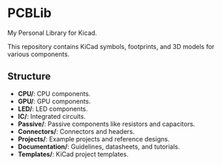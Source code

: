 # PCBLib
My Personal Library for Kicad.

This repository contains KiCad symbols, footprints, and 3D models for various components. 
 
## Structure 
- **CPU/**: CPU components.
- **GPU/**: GPU components. 
- **LED/**: LED components. 
- **IC/**: Integrated circuits. 
- **Passive/**: Passive components like resistors and capacitors. 
- **Connectors/**: Connectors and headers. 
- **Projects/**: Example projects and reference designs. 
- **Documentation/**: Guidelines, datasheets, and tutorials. 
- **Templates/**: KiCad project templates. 
